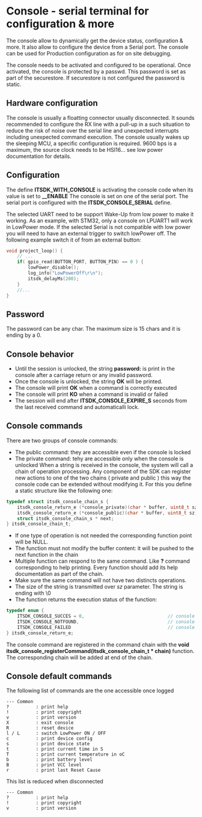 # Console - serial terminal for configuration & more

The console allow to dynamically get the device status, configuration & more. It also allow to configure the device from a Serial port. The console can be used for Production configuration as for on site debugging.

The console needs to be activated and configured to be operational. Once activated, the console is protected by a passwd. This password is set as part of the securestore. If securestore is not configured the password is static.

## Hardware configuration
The console is usually a floatting connector usually disconnected. It sounds recommended to configure the RX line with a pull-up in a such situation to reduce the risk of noise over the serial line and unexpected interrupts including unexpected command execution.
The console usually wakes up the sleeping MCU, a specific configuration is required. 9600 bps is a maximum, the source clock needs to be HSI16... see low power documentation for details.

## Configuration
The define **ITSDK_WITH_CONSOLE** is activating the console code when its value is set to **__ENABLE**
The console is set on one of the serial port. The serial port is configured with the **ITSDK_CONSOLE_SERIAL** define. 

The selected UART need to be support Wake-Up from low power to make it working. As an example, with STM32, only a console on LPUART1 will work in LowPower mode. If the selected Serial is not compatible with low power you will need to have an external trigger to switch lowPower off.
The following example switch it of from an external button:

```C
void project_loop() {
	// ...
	if( gpio_read(BUTTON_PORT, BUTTON_PIN) == 0 ) {
		lowPower_disable();
		log_info("LowPowerOff\r\n");
		itsdk_delayMs(200);
	}
	//...
}
```

## Password
The password can be any char. The maximum size is 15 chars and it is ending by a 0.


## Console behavior
- Until the session is unlocked, the string __password:__ is print in the console after a carriage return or any invalid password.
- Once the console is unlocked, the string __OK__ will be printed.
- The console will print __OK__ when a command is correctly executed
- The console will print __KO__ when a command is invalid or failed
- The session will end after **ITSDK_CONSOLE_EXPIRE_S** seconds from the last received command and automaticalli lock. 

## Console commands
There are two groups of console commands:
* The public command: they are accessible even if the console is locked
* The private command: tehy are accessible only when the console is unlocked
When a string is received in the console, the system will call a chain of operation processing. Any component of the SDK can register new actions to one of the two chains ( private and public ) this way the console code can be extended without modifying it. For this you define a static structure like the following one:

```C
typedef struct itsdk_console_chain_s {
	itsdk_console_return_e (*console_private)(char * buffer, uint8_t sz);	// function to proceed operations when console is unlocked
	itsdk_console_return_e (*console_public)(char * buffer, uint8_t sz);	// function to proceed operation whatever
	struct itsdk_console_chain_s * next;									// next in chain
} itsdk_console_chain_t;
```

- If one type of operation is not needed the corresponding function point will be NULL.
- The function must not modify the buffer content: it will be pushed to the next function in the chain
- Multiple function can respond to the same command. Like **?** command corresponding to help printing. Every function should add its help documentation as part of the chain. 
- Make sure the same command will not have two distincts operations.
- The size of the string is transmitted over _sz_ parameter. The string is ending with \0
- The function returns the execution status of the function:

```C
typedef enum {
	ITSDK_CONSOLE_SUCCES = 0,								// console command proceed with success
	ITSDK_CONSOLE_NOTFOUND,									// console command corresponding to no operation
	ITSDK_CONSOLE_FAILED									// console command corresponding to an operation but failed
} itsdk_console_return_e;
```

The console command are registered in the command chain with the **void itsdk_console_registerCommand(itsdk_console_chain_t * chain)** function. The corresponding chain will be added at end of the chain.

## Console default commands
The following list of commands are the one accessible once logged
```
--- Common
?          : print help
!          : print copyright
v          : print version
X          : exit console
R          : reset device
l / L      : switch LowPower ON / OFF
c          : print device config
s          : print device state
t          : print current time in S
T          : print current temperature in oC
b          : print battery level
B          : print VCC level
r          : print last Reset Cause
```

This list is reduced when disconnected
```
--- Common
?          : print help
!          : print copyright
v          : print version
```




